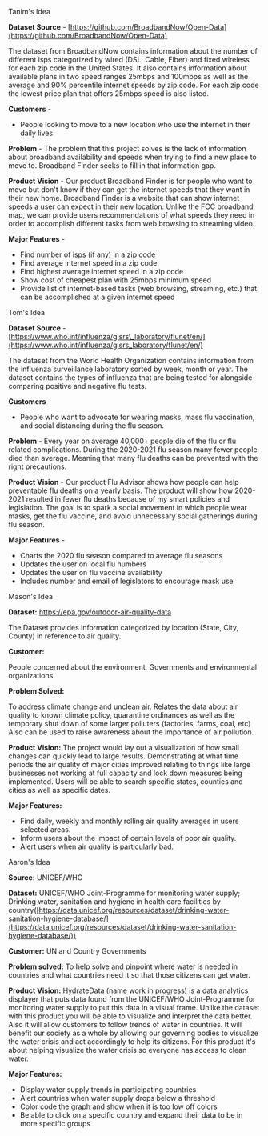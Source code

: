Tanim&#39;s Idea

**Dataset Source** - [https://github.com/BroadbandNow/Open-Data](https://github.com/BroadbandNow/Open-Data)

The dataset from BroadbandNow contains information about the number of different isps categorized by wired (DSL, Cable, Fiber) and fixed wireless for each zip code in the United States. It also contains information about available plans in two speed ranges 25mbps and 100mbps as well as the average and 90% percentile internet speeds by zip code. For each zip code the lowest price plan that offers 25mbps speed is also listed.

**Customers** -

- People looking to move to a new location who use the internet in their daily lives

**Problem** - The problem that this project solves is the lack of information about broadband availability and speeds when trying to find a new place to move to. Broadband Finder seeks to fill in that information gap.

**Product Vision** - Our product Broadband Finder is for people who want to move but don&#39;t know if they can get the internet speeds that they want in their new home. Broadband Finder is a website that can show internet speeds a user can expect in their new location. Unlike the FCC broadband map, we can provide users recommendations of what speeds they need in order to accomplish different tasks from web browsing to streaming video.

**Major Features** -

- Find number of isps (if any) in a zip code
- Find average internet speed in a zip code
- Find highest average internet speed in a zip code
- Show cost of cheapest plan with 25mbps minimum speed
- Provide list of internet-based tasks (web browsing, streaming, etc.) that can be accomplished at a given internet speed

Tom&#39;s Idea

**Dataset Source** - [https://www.who.int/influenza/gisrs\_laboratory/flunet/en/](https://www.who.int/influenza/gisrs_laboratory/flunet/en/)

The dataset from the World Health Organization contains information from the influenza surveillance laboratory sorted by week, month or year. The dataset contains the types of influenza that are being tested for alongside comparing positive and negative flu tests.

**Customers** -

- People who want to advocate for wearing masks, mass flu vaccination, and social distancing during the flu season.

**Problem** - Every year on average 40,000+ people die of the flu or flu related complications. During the 2020-2021 flu season many fewer people died than average. Meaning that many flu deaths can be prevented with the right precautions.

**Product Vision** - Our product Flu Advisor shows how people can help preventable flu deaths on a yearly basis. The product will show how 2020-2021 resulted in fewer flu deaths because of my smart policies and legislation. The goal is to spark a social movement in which people wear masks, get the flu vaccine, and avoid unnecessary social gatherings during flu season.

**Major Features** -

- Charts the 2020 flu season compared to average flu seasons
- Updates the user on local flu numbers
- Updates the user on flu vaccine availability
- Includes number and email of legislators to encourage mask use

Mason&#39;s Idea

**Dataset:** [https://](https://epa.gov/outdoor-air-quality-data)[epa.gov/outdoor-air-quality-data](https://epa.gov/outdoor-air-quality-data)

The Dataset provides information categorized by location (State, City, County) in reference to air quality.

**Customer:**

People concerned about the environment, Governments and environmental organizations.

**Problem Solved:**

To address climate change and unclean air. Relates the data about air quality to known climate policy, quarantine ordinances as well as the temporary shut down of some larger polluters (factories, farms, coal, etc) Also can be used to raise awareness about the importance of air pollution.

**Product Vision:** The project would lay out a visualization of how small changes can quickly lead to large results. Demonstrating at what time periods the air quality of major cities improved relating to things like large businesses not working at full capacity and lock down measures being implemented. Users will be able to search specific states, counties and cities as well as specific dates.

**Major Features:**

- Find daily, weekly and monthly rolling air quality averages in users selected areas.
- Inform users about the impact of certain levels of poor air quality.
- Alert users when air quality is particularly bad.

Aaron&#39;s Idea

**Source:** UNICEF/WHO

**Dataset:** UNICEF/WHO Joint-Programme for monitoring water supply; Drinking water, sanitation and hygiene in health care facilities by country([https://data.unicef.org/resources/dataset/drinking-water-sanitation-hygiene-database/](https://data.unicef.org/resources/dataset/drinking-water-sanitation-hygiene-database/))

**Customer:** UN and Country Governments

**Problem solved:** To help solve and pinpoint where water is needed in countries and what countries need it so that those citizens can get water.

**Product Vision:** HydrateData (name work in progress) is a data analytics displayer that puts data found from the UNICEF/WHO Joint-Programme for monitoring water supply to put this data in a visual frame. Unlike the dataset with this product you will be able to visualize and interpret the data better. Also it will allow customers to follow trends of water in countries. It will benefit our society as a whole by allowing our governing bodies to visualize the water crisis and act accordingly to help its citizens. For this product it&#39;s about helping visualize the water crisis so everyone has access to clean water.

**Major Features:**

- Display water supply trends in participating countries
- Alert countries when water supply drops below a threshold
- Color code the graph and show when it is too low off colors
- Be able to click on a specific country and expand their data to be in more specific groups
